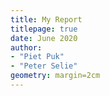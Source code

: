 ```yaml
---
title: My Report
titlepage: true
date: June 2020
author:
- "Piet Puk"
- "Peter Selie"
geometry: margin=2cm
---
```


